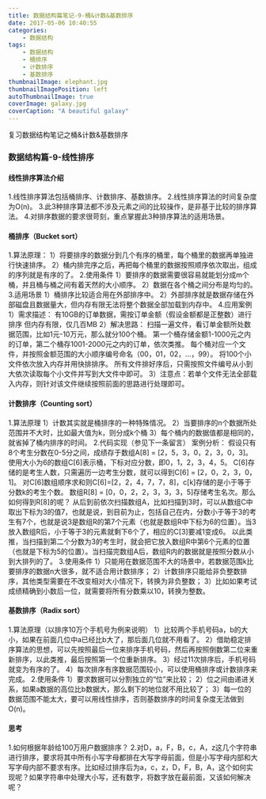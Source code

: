 ```yaml
---
title: 数据结构篇笔记-9-桶&计数&基数排序
date: 2017-05-06 10:40:55
categories: 
	- 数据结构
tags: 
	- 数据结构
	- 桶排序
	- 计数排序
	- 基数排序
thumbnailImage: elephant.jpg
thumbnailImagePosition: left
autoThumbnailImage: true
coverImage: galaxy.jpg
coverCaption: "A beautiful galaxy"
---
```

复习数据结构笔记之桶&计数&基数排序
<!--more-->
<!--toc-->
### 数据结构篇-9-线性排序

#### 线性排序算法介绍
1.线性排序算法包括桶排序、计数排序、基数排序。
2.线性排序算法的时间复杂度为O(n)。
3.此3种排序算法都不涉及元素之间的比较操作，是非基于比较的排序算法。
4.对排序数据的要求很苛刻，重点掌握此3种排序算法的适用场景。

#### 桶排序（Bucket sort）
1.算法原理：
1）将要排序的数据分到几个有序的桶里，每个桶里的数据再单独进行快速排序。
2）桶内排完序之后，再把每个桶里的数据按照顺序依次取出，组成的序列就是有序的了。
2.使用条件
1）要排序的数据需要很容易就能划分成m个桶，并且桶与桶之间有着天然的大小顺序。
2）数据在各个桶之间分布是均匀的。
3.适用场景
1）桶排序比较适合用在外部排序中。
2）外部排序就是数据存储在外部磁盘且数据量大，但内存有限无法将整个数据全部加载到内存中。
4.应用案例
1）需求描述：
有10GB的订单数据，需按订单金额（假设金额都是正整数）进行排序
但内存有限，仅几百MB
2）解决思路：
扫描一遍文件，看订单金额所处数据范围，比如1元-10万元，那么就分100个桶。
第一个桶存储金额1-1000元之内的订单，第二个桶存1001-2000元之内的订单，依次类推。
每个桶对应一个文件，并按照金额范围的大小顺序编号命名（00，01，02，…，99）。
将100个小文件依次放入内存并用快排排序。
所有文件排好序后，只需按照文件编号从小到大依次读取每个小文件并写到大文件中即可。
3）注意点：若单个文件无法全部载入内存，则针对该文件继续按照前面的思路进行处理即可。

#### 计数排序（Counting sort）
1.算法原理
1）计数其实就是桶排序的一种特殊情况。
2）当要排序的n个数据所处范围并不大时，比如最大值为k，则分成k个桶
3）每个桶内的数据值都是相同的，就省掉了桶内排序的时间。
2.代码实现（参见下一条留言）
案例分析：
假设只有8个考生分数在0-5分之间，成绩存于数组A[8] = [2，5，3，0，2，3，0，3]。
使用大小为6的数组C[6]表示桶，下标对应分数，即0，1，2，3，4，5。
C[6]存储的是考生人数，只需遍历一边考生分数，就可以得到C[6] = [2，0，2，3，0，1]。
对C[6]数组顺序求和则C[6]=[2，2，4，7，7，8]，c[k]存储的是小于等于分数k的考生个数。
数组R[8] = [0，0，2，2，3，3，3，5]存储考生名次。那么如何得到R[8]的呢？
从后到前依次扫描数组A，比如扫描到3时，可以从数组C中取出下标为3的值7，也就是说，到目前为止，包括自己在内，分数小于等于3的考生有7个，也就是说3是数组R的第7个元素（也就是数组R中下标为6的位置）。当3放入数组R后，小于等于3的元素就剩下6个了，相应的C[3]要减1变成6。
以此类推，当扫描到第二个分数为3的考生时，就会把它放入数组R中第6个元素的位置（也就是下标为5的位置）。当扫描完数组A后，数组R内的数据就是按照分数从小到大排列的了。
3.使用条件
1）只能用在数据范围不大的场景中，若数据范围k比要排序的数据n大很多，就不适合用计数排序；
2）计数排序只能给非负整数排序，其他类型需要在不改变相对大小情况下，转换为非负整数；
3）比如如果考试成绩精确到小数后一位，就需要将所有分数乘以10，转换为整数。

#### 基数排序（Radix sort）
1.算法原理（以排序10万个手机号为例来说明）
1）比较两个手机号码a，b的大小，如果在前面几位中a已经比b大了，那后面几位就不用看了。
2）借助稳定排序算法的思想，可以先按照最后一位来排序手机号码，然后再按照倒数第二位来重新排序，以此类推，最后按照第一个位重新排序。
3）经过11次排序后，手机号码就变为有序的了。
4）每次排序有序数据范围较小，可以使用桶排序或计数排序来完成。
2.使用条件
1）要求数据可以分割独立的“位”来比较；
2）位之间由递进关系，如果a数据的高位比b数据大，那么剩下的地位就不用比较了；
3）每一位的数据范围不能太大，要可以用线性排序，否则基数排序的时间复杂度无法做到O(n)。
#### 思考
1.如何根据年龄给100万用户数据排序？
2.对D，a，F，B，c，A，z这几个字符串进行排序，要求将其中所有小写字母都排在大写字母前面，但是小写字母内部和大写字母内部不要求有序。比如经过排序后为a，c，z，D，F，B，A，这个如何实现呢？如果字符串中处理大小写，还有数字，将数字放在最前面，又该如何解决呢？